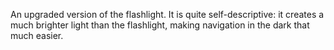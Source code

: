 An upgraded version of the flashlight. It is quite self-descriptive: it creates a much brighter light than the flashlight, making navigation in the dark that much easier.
